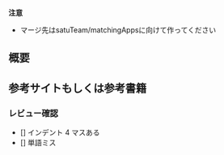 **注意**
- マージ先はsatuTeam/matchingAppsに向けて作ってください
## 概要

## 参考サイトもしくは参考書籍

### レビュー確認

- [] インデント 4 マスある
- [] 単語ミス
